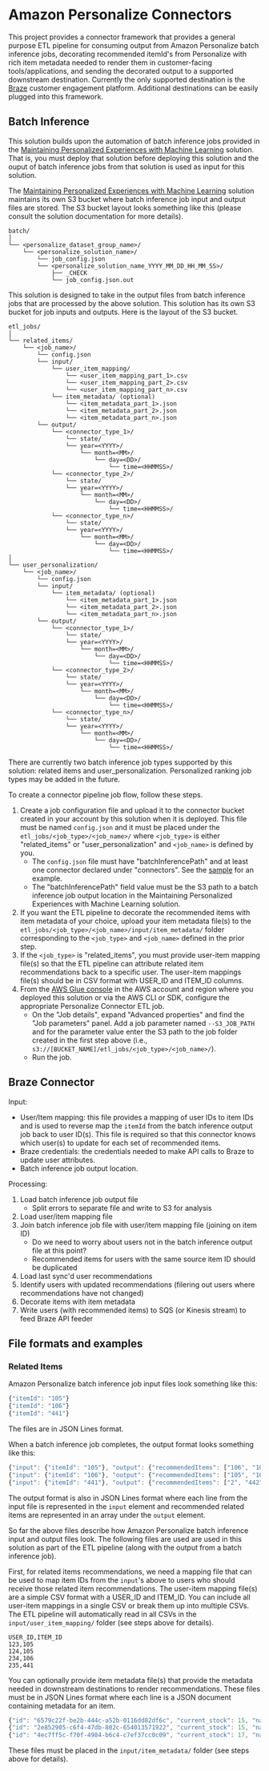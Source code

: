 # Amazon Personalize Connectors

This project provides a connector framework that provides a general purpose ETL pipeline for consuming output from Amazon Personalize batch inference jobs, decorating recommended itemId's from Personalize with rich item metadata needed to render them in customer-facing tools/applications, and sending the decorated output to a supported downstream destination. Currently the only supported destination is the [Braze](https://www.braze.com/) customer engagement platform. Additional destinations can be easily plugged into this framework.

## Batch Inference

This solution builds upon the automation of batch inference jobs provided in the [Maintaining Personalized Experiences with Machine Learning](https://aws.amazon.com/solutions/implementations/maintaining-personalized-experiences-with-ml/) solution. That is, you must deploy that solution before deploying this solution and the ouput of batch inference jobs from that solution is used as input for this solution.

The [Maintaining Personalized Experiences with Machine Learning](https://aws.amazon.com/solutions/implementations/maintaining-personalized-experiences-with-ml/) solution maintains its own S3 bucket where batch inference job input and output files are stored. The S3 bucket layout looks something like this (please consult the solution documentation for more details).

```
batch/
│
└── <personalize_dataset_group_name>/
    └── <personalize_solution_name>/
        └── job_config.json
        └── <personalize_solution_name_YYYY_MM_DD_HH_MM_SS>/
            ├── _CHECK
            └── job_config.json.out
```

This solution is designed to take in the output files from batch inference jobs that are processed by the above solution. This solution has its own S3 bucket for job inputs and outputs. Here is the layout of the S3 bucket.

```
etl_jobs/
│
└── related_items/
    └── <job_name>/
        └── config.json
        └── input/
            └── user_item_mapping/
                └── <user_item_mapping_part_1>.csv
                └── <user_item_mapping_part_2>.csv
                └── <user_item_mapping_part_n>.csv
            └── item_metadata/ (optional)
                └── <item_metadata_part_1>.json
                └── <item_metadata_part_2>.json
                └── <item_metadata_part_n>.json
        └── output/
            └── <connector_type_1>/
                └── state/
                └── year=<YYYY>/
                    └── month=<MM>/
                        └── day=<DD>/
                            └── time=<HHMMSS>/
            └── <connector_type_2>/
                └── state/
                └── year=<YYYY>/
                    └── month=<MM>/
                        └── day=<DD>/
                            └── time=<HHMMSS>/
            └── <connector_type_n>/
                └── state/
                └── year=<YYYY>/
                    └── month=<MM>/
                        └── day=<DD>/
                            └── time=<HHMMSS>/
│
└── user_personalization/
    └── <job_name>/
        └── config.json
        └── input/
            └── item_metadata/ (optional)
                └── <item_metadata_part_1>.json
                └── <item_metadata_part_2>.json
                └── <item_metadata_part_n>.json
        └── output/
            └── <connector_type_1>/
                └── state/
                └── year=<YYYY>/
                    └── month=<MM>/
                        └── day=<DD>/
                            └── time=<HHMMSS>/
            └── <connector_type_2>/
                └── state/
                └── year=<YYYY>/
                    └── month=<MM>/
                        └── day=<DD>/
                            └── time=<HHMMSS>/
            └── <connector_type_n>/
                └── state/
                └── year=<YYYY>/
                    └── month=<MM>/
                        └── day=<DD>/
                            └── time=<HHMMSS>/
```

There are currently two batch inference job types supported by this solution: related items and user_personalization. Personalized ranking job types may be added in the future.

To create a connector pipeline job flow, follow these steps.

1. Create a job configuration file and upload it to the connector bucket created in your account by this solution when it is deployed. This file must be named `config.json` and it must be placed under the `etl_jobs/<job_type>/<job_name>/` where `<job_type>` is either "related_items" or "user_personalization" and `<job_name>` is defined by you.
    - The `config.json` file must have "batchInferencePath" and at least one connector declared under "connectors". See the [sample](./sample/config.json) for an example.
    - The "batchInferencePath" field value must be the S3 path to a batch inference job output location in the Maintaining Personalized Experiences with Machine Learning solution.
2. If you want the ETL pipeline to decorate the recommended items with item metadata of your choice, upload your item metadata file(s) to the `etl_jobs/<job_type>/<job_name>/input/item_metadata/` folder corresponding to the `<job_type>` and `<job_name>` defined in the prior step.
3. If the `<job_type>` is "related_items", you must provide user-item mapping file(s) so that the ETL pipeline can attribute related item recommendations back to a specific user. The user-item mappings file(s) should be in CSV format with USER_ID and ITEM_ID columns.
4. From the [AWS Glue console](https://console.aws.amazon.com/glue/home) in the AWS account and region where you deployed this solution or via the AWS CLI or SDK, configure the appropriate Personalize Connector ETL job.
    - On the "Job details", expand "Advanced properties" and find the "Job parameters" panel. Add a job parameter named `--S3_JOB_PATH` and for the parameter value enter the S3 path to the job folder created in the first step above (i.e., `s3://[BUCKET_NAME]/etl_jobs/<job_type>/<job_name>/`).
    - Run the job.

## Braze Connector

Input:
- User/Item mapping: this file provides a mapping of user IDs to item IDs and is used to reverse map the `itemId` from the batch inference output job back to user ID(s). This file is required so that this connector knows which user(s) to update for each set of recommended items.
- Braze credentials: the credentials needed to make API calls to Braze to update user attributes.
- Batch inference job output location.

Processing:
1. Load batch inference job output file
    - Split errors to separate file and write to S3 for analysis
2. Load user/item mapping file
3. Join batch inference job file with user/item mapping file (joining on item ID)
    - Do we need to worry about users not in the batch inference output file at this point?
    - Recommended items for users with the same source item ID should be duplicated
4. Load last sync'd user recommendations
5. Identify users with updated recommendations (filering out users where recommendations have not changed)
6. Decorate items with item metadata
7. Write users (with recommended items) to SQS (or Kinesis stream) to feed Braze API feeder

## File formats and examples

### Related Items

Amazon Personalize batch inference job input files look something like this:

```javascript
{"itemId": "105"}
{"itemId": "106"}
{"itemId": "441"}
```

The files are in JSON Lines format.

When a batch inference job completes, the output format looks something like this:

```javascript
{"input": {"itemId": "105"}, "output": {"recommendedItems": ["106", "107", "49"]}}
{"input": {"itemId": "106"}, "output": {"recommendedItems": ["105", "107", "49"]}}
{"input": {"itemId": "441"}, "output": {"recommendedItems": ["2", "442", "435"]}}
```

The output format is also in JSON Lines format where each line from the input file is represented in the `input` element and recommended related items are represented in an array under the `output` element.

So far the above files describe how Amazon Personalize batch inference input and output files look. The following files are used are used in this solution as part of the ETL pipeline (along with the output from a batch inference job).

First, for related items recommendations, we need a mapping file that can be used to map item IDs from the `input`'s above to users who should receive those related item recommendations. The user-item mapping file(s) are a simple CSV format with a USER_ID and ITEM_ID. You can include all user-item mappings in a single CSV or break them up into multiple CSVs. The ETL pipeline will automatically read in all CSVs in the `input/user_item_mapping/` folder (see steps above for details).

```csv
USER_ID,ITEM_ID
123,105
124,105
234,106
235,441
```

You can optionally provide item metadata file(s) that provide the metadata needed in downstream destinations to render recommendations. These files must be in JSON Lines format where each line is a JSON document containing metadata for an item.

```javascript
{"id": "6579c22f-be2b-444c-a52b-0116dd82df6c", "current_stock": 15, "name": "Tan Backpack", "category": "accessories", "style": "backpack", "description": "This tan backpack is nifty for traveling", "price": 90.99, "image": "6579c22f-be2b-444c-a52b-0116dd82df6c.jpg", "gender_affinity": "F", "where_visible": "UI", "image_url": "https://d22kv7nk938ern.cloudfront.net/images/accessories/6579c22f-be2b-444c-a52b-0116dd82df6c.jpg"}
{"id": "2e852905-c6f4-47db-802c-654013571922", "current_stock": 15, "name": "Pale Pink Backpack", "category": "accessories", "style": "backpack", "description": "Pale pink backpack for women", "price": 123.99, "image": "2e852905-c6f4-47db-802c-654013571922.jpg", "gender_affinity": "F", "where_visible": "UI", "image_url": "https://d22kv7nk938ern.cloudfront.net/images/accessories/2e852905-c6f4-47db-802c-654013571922.jpg"}
{"id": "4ec7ff5c-f70f-4984-b6c4-c7ef37cc0c09", "current_stock": 17, "name": "Gainsboro Backpack", "category": "accessories", "style": "backpack", "description": "This gainsboro backpack for women is first-rate for the season", "price": 87.99, "image": "4ec7ff5c-f70f-4984-b6c4-c7ef37cc0c09.jpg", "gender_affinity": "F", "where_visible": "UI", "image_url": "https://d22kv7nk938ern.cloudfront.net/images/accessories/4ec7ff5c-f70f-4984-b6c4-c7ef37cc0c09.jpg"}
```

These files must be placed in the `input/item_metadata/` folder (see steps above for details).
